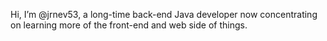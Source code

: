 Hi, I’m @jrnev53, a long-time back-end Java developer now concentrating on learning more of the front-end and web side of things.

<!---
jrnev53/jrnev53 is a ✨ special ✨ repository because its `README.md` (this file) appears on your GitHub profile.
You can click the Preview link to take a look at your changes.
--->
